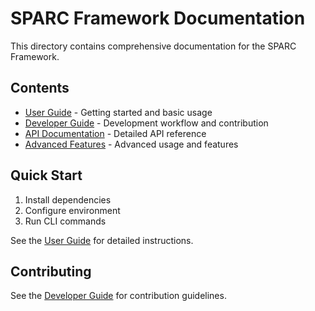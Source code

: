# SPARC Framework Documentation

This directory contains comprehensive documentation for the SPARC Framework.

## Contents

- [User Guide](User_Guide.md) - Getting started and basic usage
- [Developer Guide](Developer_Guide.md) - Development workflow and contribution
- [API Documentation](API.md) - Detailed API reference
- [Advanced Features](Advanced_Features.md) - Advanced usage and features

## Quick Start

1. Install dependencies
2. Configure environment
3. Run CLI commands

See the [User Guide](User_Guide.md) for detailed instructions.

## Contributing

See the [Developer Guide](Developer_Guide.md) for contribution guidelines.
